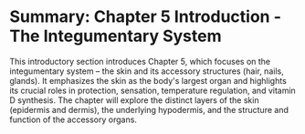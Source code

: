 # Summary: Chapter 5 Introduction - The Integumentary System

This introductory section introduces Chapter 5, which focuses on the integumentary system – the skin and its accessory structures (hair, nails, glands). It emphasizes the skin as the body's largest organ and highlights its crucial roles in protection, sensation, temperature regulation, and vitamin D synthesis. The chapter will explore the distinct layers of the skin (epidermis and dermis), the underlying hypodermis, and the structure and function of the accessory organs.
